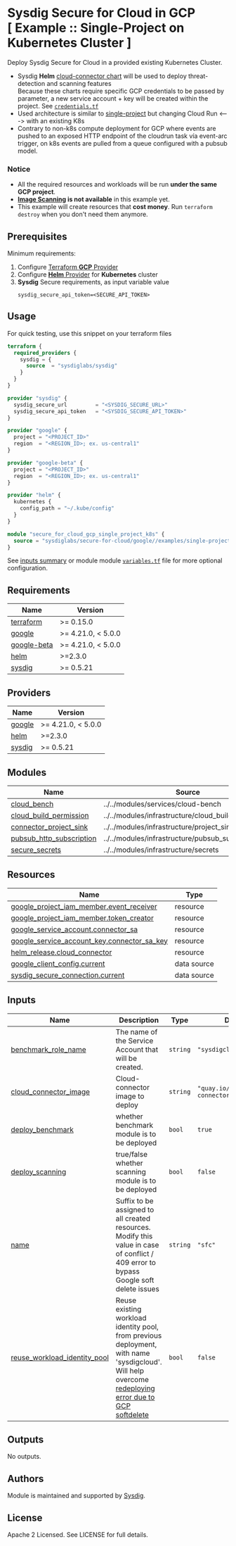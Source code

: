 # Sysdig Secure for Cloud in GCP<br/>[ Example :: Single-Project on Kubernetes Cluster ]

Deploy Sysdig Secure for Cloud in a provided existing Kubernetes Cluster.

- Sysdig **Helm** [cloud-connector chart](https://charts.sysdig.com/charts/cloud-connector/) will be used to deploy threat-detection and scanning features
  <br/>Because these charts require specific GCP credentials to be passed by parameter, a new service account + key will be created
  within the project. See [`credentials.tf`](https://github.com/sysdiglabs/terraform-google-secure-for-cloud/blob/master/examples/single-project-k8s/credentials.tf)
- Used architecture is similar to [single-project](https://github.com/sysdiglabs/terraform-google-secure-for-cloud/blob/master/examples/single-project) but changing Cloud Run <---> with an existing K8s
- Contrary to non-k8s compute deployment for GCP where events are pushed to an exposed HTTP endpoint of the cloudrun task vía event-arc trigger, on k8s events are pulled from a queue configured with a pubsub model.

### Notice
* All the required resources and workloads will be run **under the same GCP project**.
* **[Image Scanning](https://docs.sysdig.com/en/docs/sysdig-secure/scanning/) is not available** in this example yet.
* This example will create resources that **cost money**. Run `terraform destroy` when you don't need them anymore.


## Prerequisites

Minimum requirements:

1. Configure [Terraform **GCP** Provider](https://registry.terraform.io/providers/hashicorp/google/latest/docs)
2. Configure [**Helm** Provider](https://registry.terraform.io/providers/hashicorp/helm/latest/docs) for **Kubernetes** cluster
3. **Sysdig** Secure requirements, as input variable value
    ```
    sysdig_secure_api_token=<SECURE_API_TOKEN>
    ```

## Usage

For quick testing, use this snippet on your terraform files

```terraform
terraform {
  required_providers {
    sysdig = {
      source  = "sysdiglabs/sysdig"
    }
  }
}

provider "sysdig" {
  sysdig_secure_url         = "<SYSDIG_SECURE_URL>"
  sysdig_secure_api_token   = "<SYSDIG_SECURE_API_TOKEN>"
}

provider "google" {
  project = "<PROJECT_ID>"
  region  = "<REGION_ID>; ex. us-central1"
}

provider "google-beta" {
  project = "<PROJECT_ID>"
  region  = "<REGION_ID>; ex. us-central1"
}

provider "helm" {
  kubernetes {
    config_path = "~/.kube/config"
  }
}

module "secure_for_cloud_gcp_single_project_k8s" {
  source = "sysdiglabs/secure-for-cloud/google//examples/single-project-k8s"
}
```

See [inputs summary](#inputs) or module module [`variables.tf`](./variables.tf) file for more optional configuration.

<!-- BEGINNING OF PRE-COMMIT-TERRAFORM DOCS HOOK -->
## Requirements

| Name | Version |
|------|---------|
| <a name="requirement_terraform"></a> [terraform](#requirement\_terraform) | >= 0.15.0 |
| <a name="requirement_google"></a> [google](#requirement\_google) | >= 4.21.0, < 5.0.0 |
| <a name="requirement_google-beta"></a> [google-beta](#requirement\_google-beta) | >= 4.21.0, < 5.0.0 |
| <a name="requirement_helm"></a> [helm](#requirement\_helm) | >=2.3.0 |
| <a name="requirement_sysdig"></a> [sysdig](#requirement\_sysdig) | >= 0.5.21 |

## Providers

| Name | Version |
|------|---------|
| <a name="provider_google"></a> [google](#provider\_google) | >= 4.21.0, < 5.0.0 |
| <a name="provider_helm"></a> [helm](#provider\_helm) | >=2.3.0 |
| <a name="provider_sysdig"></a> [sysdig](#provider\_sysdig) | >= 0.5.21 |

## Modules

| Name | Source | Version |
|------|--------|---------|
| <a name="module_cloud_bench"></a> [cloud\_bench](#module\_cloud\_bench) | ../../modules/services/cloud-bench | n/a |
| <a name="module_cloud_build_permission"></a> [cloud\_build\_permission](#module\_cloud\_build\_permission) | ../../modules/infrastructure/cloud_build_permission | n/a |
| <a name="module_connector_project_sink"></a> [connector\_project\_sink](#module\_connector\_project\_sink) | ../../modules/infrastructure/project_sink | n/a |
| <a name="module_pubsub_http_subscription"></a> [pubsub\_http\_subscription](#module\_pubsub\_http\_subscription) | ../../modules/infrastructure/pubsub_subscription | n/a |
| <a name="module_secure_secrets"></a> [secure\_secrets](#module\_secure\_secrets) | ../../modules/infrastructure/secrets | n/a |

## Resources

| Name | Type |
|------|------|
| [google_project_iam_member.event_receiver](https://registry.terraform.io/providers/hashicorp/google/latest/docs/resources/project_iam_member) | resource |
| [google_project_iam_member.token_creator](https://registry.terraform.io/providers/hashicorp/google/latest/docs/resources/project_iam_member) | resource |
| [google_service_account.connector_sa](https://registry.terraform.io/providers/hashicorp/google/latest/docs/resources/service_account) | resource |
| [google_service_account_key.connector_sa_key](https://registry.terraform.io/providers/hashicorp/google/latest/docs/resources/service_account_key) | resource |
| [helm_release.cloud_connector](https://registry.terraform.io/providers/hashicorp/helm/latest/docs/resources/release) | resource |
| [google_client_config.current](https://registry.terraform.io/providers/hashicorp/google/latest/docs/data-sources/client_config) | data source |
| [sysdig_secure_connection.current](https://registry.terraform.io/providers/sysdiglabs/sysdig/latest/docs/data-sources/secure_connection) | data source |

## Inputs

| Name | Description | Type | Default | Required |
|------|-------------|------|---------|:--------:|
| <a name="input_benchmark_role_name"></a> [benchmark\_role\_name](#input\_benchmark\_role\_name) | The name of the Service Account that will be created. | `string` | `"sysdigcloudbench"` | no |
| <a name="input_cloud_connector_image"></a> [cloud\_connector\_image](#input\_cloud\_connector\_image) | Cloud-connector image to deploy | `string` | `"quay.io/sysdig/cloud-connector"` | no |
| <a name="input_deploy_benchmark"></a> [deploy\_benchmark](#input\_deploy\_benchmark) | whether benchmark module is to be deployed | `bool` | `true` | no |
| <a name="input_deploy_scanning"></a> [deploy\_scanning](#input\_deploy\_scanning) | true/false whether scanning module is to be deployed | `bool` | `false` | no |
| <a name="input_name"></a> [name](#input\_name) | Suffix to be assigned to all created resources. Modify this value in case of conflict / 409 error to bypass Google soft delete issues | `string` | `"sfc"` | no |
| <a name="input_reuse_workload_identity_pool"></a> [reuse\_workload\_identity\_pool](#input\_reuse\_workload\_identity\_pool) | Reuse existing workload identity pool, from previous deployment, with name 'sysdigcloud'. <br/> Will help overcome <a href='https://github.com/sysdiglabs/terraform-google-secure-for-cloud#q-getting-error-creating-workloadidentitypool-googleapi-error-409-requested-entity-already-exists'>redeploying error due to GCP softdelete</a><br/> | `bool` | `false` | no |

## Outputs

No outputs.
<!-- END OF PRE-COMMIT-TERRAFORM DOCS HOOK -->

## Authors

Module is maintained and supported by [Sysdig](https://sysdig.com).

## License

Apache 2 Licensed. See LICENSE for full details.

